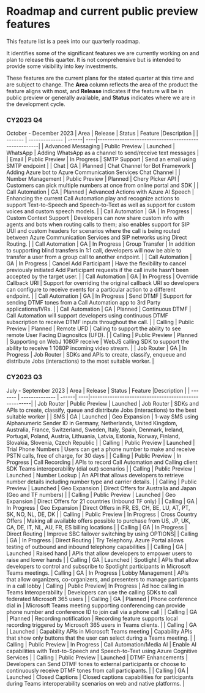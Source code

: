 # Roadmap and current public preview features

This feature list is a peek into our quarterly roadmap. <!--, and clones [our GitHub project](https://github.com/Azure/Communication/projects/1) --> 

It identifies some of the significant features we are currently working on and plan to release this quarter. <!--a rough timeframe for when you can expect to see them.--> It is not comprehensive but is intended to provide some visibility into key investments.

These features are the current plans for the stated quarter at this time and are subject to change. The **Area** column reflects the area of the product the feature aligns with most, and **Release**  indicates if the feature will be in public preview or generally available, and **Status** indicates where we are in the development cycle. <!-- Links are provided to Azure DevOps (ADO) tracking that is used internally by Microsoft.-->

### CY2023 Q4
October - December 2023
| Area    | Release        | Status  |  Feature |Description                                                |
| ------- | -------------- | ------| ----|------------------------------------------------------|
| Advanced Messaging | Public Preview | Launched | WhatsApp | Adding WhatsApp as a channel to send/receive text messages |
| Email | Public Preview | In Progress | SMTP Support | Send an email using SMTP endpoint |
| Chat | GA | Planned | Chat Channel for Bot Framework | Adding Azure bot to Azure Communication Services Chat Channel |
| Number Management | Public Preview | Planned | Chery Picker API | Customers can pick multiple numbers at once from online portal and SDK |
| Call Automation | GA | Planned | Advanced Actions with Azure AI Speech | Enhancing the current Call Automation play and recognize actions to support Text-to-Speech and Speech-to-Text as well as support for custom voices and custom speech models. |
| Call Automation | GA | In Progress | Custom Context Support | Developers can now share custom info with agents and bots when routing calls to them; also enables support for SIP UUI and custom headers for scenarios where the call is being routed between Azure Communication Services and SIP networks using Direct Routing.  |
| Call Automation | GA | In Progress | Group Transfer | In addition to supporting blind transfers in 1:1 call, developers will now be able to transfer a user from a group call to another endpoint. |
| Call Automation | GA | In Progress | Cancel Add Participant | Have the flexibility to cancel previously initiated Add Participant requests if the call invite hasn't been accepted by the target user. |
| Call Automation | GA | In Progress | Override Callback URI | Support for overriding the original callback URI so developers can configure to receive events for a particular action to a different endpoint.  |
| Call Automation | GA | In Progress | Send DTMF | Support for sending DTMF tones from a Call Automation app to 3rd Party applications/IVRs. |
| Call Automation | GA | Planned | Continuous DTMF | Call Automation will support developers using continuous DTMF subscription to receive DTMF inputs throughout the call. |
| Calling | Public Preview | Planned | Remote UFD | Calling to support the ability to see remote User Facing Diagnositcs (UFD). |
| Calling | Public Preview | Planned | Supporting on WebJ 1080P receive | WebJS calling SDK to support the ability to receive 1 1080P incoming video stream. |
| Job Router | GA | In Progress | Job Router | SDKs and APIs to create, classify, enqueue and distribute Jobs (interactions) to the most suitable worker. |







### CY2023 Q3
July - September 2023
| Area    | Release        | Status  |  Feature |Description                                                |
| ------- | -------------- | ------| ----|------------------------------------------------------|
| Job Router | Public Preview | Launched | Job Router | SDKs and APIs to create, classify, queue and distribute Jobs (interactions) to the best suitable worker |
| SMS   | GA | Launched | Geo Expansion  | 1-way SMS using Alphanumeric Sender ID in Germany, Netherlands, United Kingdom, Australia, France, Switzerland, Sweden, Italy, Spain, Denmark, Ireland, Portugal, Poland, Austria, Lithuania, Latvia, Estonia, Norway, Finland, Slovakia, Slovenia, Czech Republic |
| Calling | Public Preview | Launched | Trial Phone Numbers | Users can get a phone number to make and receive PSTN calls, free of charge, for 30 days |
| Calling | Public Preview | In Progress | Call Recording | APIs to record Call Automation and Calling client SDK Teams interoperability (dial out) scenarios |
| Calling | Public Preview | Launched | Number Lookup | An API that allows developers to retrieve number details including number type and carrier details. |
| Calling | Public Preview | Launched | Geo Expansion | Direct Offers for Australia and Japan (Geo and TF numbers) |
| Calling | Public Preview | Launched | Geo Expansion | Direct Offers for 21 countries (Inbound TF only) |
| Calling | GA | In Progress | Geo Expansion | Direct Offers in FR, ES, CH, BE, LU, AT, PT, SK, NO, NL, DE, DK |
| Calling | Public Preview | In Progress | Cross Country Offers | Making all available offers possible to purchase from US, JP, UK, CA, DE, IT, NL, AU, FR, ES billing locations |
| Calling | GA | In Progress | Direct Routing | Improve SBC failover switching by using OPTIONS|
| Calling | GA | In Progress | Direct Routing | Try Telephony. Azure Portal allows testing of outbound and inbound telephony capabilities |
| Calling | GA | Launched | Raised hand | APIs that allow developers to empower users to raise and lower hands |
| Calling | GA | Launched | Spotlight | APIs that allow developers to control and subscribe to Spotlight participants in Microsoft Teams meetings.
| Calling | GA | In Progress | Lobby Management | APIs that allow organizers, co-organizers, and presenters to manage participants in a call lobby
| Calling | Public Preview| In Progress | Ad hoc calling in Teams Interoperability | Developers can use the calling SDKs to call federated Microsoft 365 users |
| Calling | GA | Planned | Phone conference dial in | Microsoft Teams meeting supporting conferencing can provide phone number and conference ID to join call via a phone call |
| Calling | GA | Planned | Recording notification | Recording feature supports local recording triggered by Microsoft 365 users in Teams clients. |
| Calling | GA | Launched | Capability APIs in Microsoft Teams meeting | Capability APIs that show only buttons that the user can select during a Teams meeting. |
| Calling | Public Preview | In Progress | Call Automation/Media AI | Enable AI capabilities with Text-to-Speech and Speech-to-Text using Azure Cognitive Services |
| Calling | Public Preview | Launched | DTMF Enhancements | Developers can Send DTMF tones to external participants or  choose to continuously receive DTMF tones from call participants. |
| Calling | GA | Launched | Closed Captions | Closed captions capabilities for participants during Teams interoperability scenarios on web and native platforms. |


